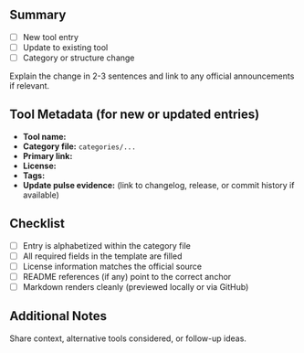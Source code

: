 ## Summary
- [ ] New tool entry
- [ ] Update to existing tool
- [ ] Category or structure change

Explain the change in 2-3 sentences and link to any official announcements if relevant.

## Tool Metadata (for new or updated entries)
- **Tool name:**
- **Category file:** `categories/...`
- **Primary link:**
- **License:**
- **Tags:**
- **Update pulse evidence:** (link to changelog, release, or commit history if available)

## Checklist
- [ ] Entry is alphabetized within the category file
- [ ] All required fields in the template are filled
- [ ] License information matches the official source
- [ ] README references (if any) point to the correct anchor
- [ ] Markdown renders cleanly (previewed locally or via GitHub)

## Additional Notes
Share context, alternative tools considered, or follow-up ideas.
